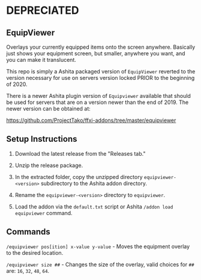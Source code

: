 # DEPRECIATED

## EquipViewer

Overlays your currently equipped items onto the screen anywhere. Basically just shows your equipment screen, but smaller, anywhere you want, and you can make it translucent. 

This repo is simply a Ashita packaged version of `EquipViewer` reverted to the version necessary for use on servers version locked PRIOR to the beginning of 2020.

There is a newer Ashita plugin version of `Equipviewer` available that should be used for servers that are on a version newer than the end of 2019. The newer version can be obtained at:

https://github.com/ProjectTako/ffxi-addons/tree/master/equipviewer


## Setup Instructions

1. Download the latest release from the "Releases tab."

2. Unzip the release package.

3. In the extracted folder, copy the unzipped directory `equipviewer-<version>` subdirectory to the Ashita addon directory.

4. Rename the `equipviewer-<version>` directory to `equipviewer`.

5. Load the addon via the `default.txt` script or Ashita `/addon load equipviewer` command.


## Commands

`/equipviewer pos[ition] x-value y-value` - Moves the equipment overlay to the desired location.

`/equipviewer size ##` - Changes the size of the overlay, valid choices for `##` are: `16`, `32`, `48`, `64`.
